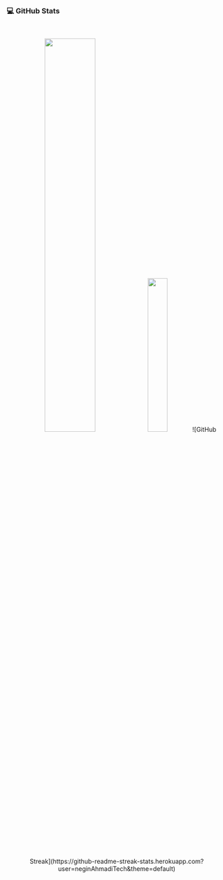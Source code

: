 ### 💻 GitHub Stats
<br >

<p align="center">
  <img width="48%" src="https://github-readme-stats.vercel.app/api?username=neginAhmadiTech&show_icons=true&theme=calm&include_all_commits=true&hide_border=true&border_radius=15" />
  <img width="30%"  src="https://github-readme-stats.vercel.app/api/top-langs/?username=neginAhmadiTech&layout=compact&theme=calm&hide_border=true&border_radius=15" />
  ![GitHub Streak](https://github-readme-streak-stats.herokuapp.com?user=neginAhmadiTech&theme=default)
</p>






